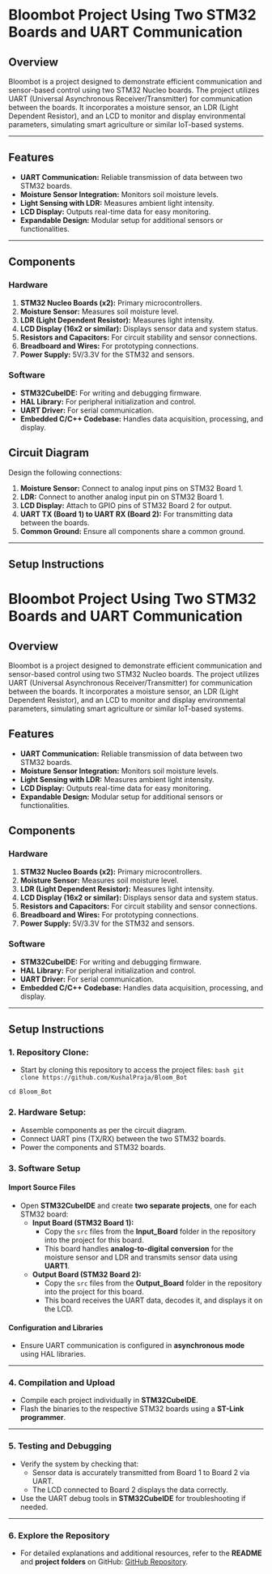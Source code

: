 # Bloombot Project Using Two STM32 Boards and UART Communication

## Overview  
Bloombot is a project designed to demonstrate efficient communication and sensor-based control using two STM32 Nucleo boards. The project utilizes UART (Universal Asynchronous Receiver/Transmitter) for communication between the boards. It incorporates a moisture sensor, an LDR (Light Dependent Resistor), and an LCD to monitor and display environmental parameters, simulating smart agriculture or similar IoT-based systems.

---

## Features  
- **UART Communication:** Reliable transmission of data between two STM32 boards.  
- **Moisture Sensor Integration:** Monitors soil moisture levels.  
- **Light Sensing with LDR:** Measures ambient light intensity.  
- **LCD Display:** Outputs real-time data for easy monitoring.  
- **Expandable Design:** Modular setup for additional sensors or functionalities.  

---

## Components  
### Hardware  
1. **STM32 Nucleo Boards (x2):** Primary microcontrollers.  
2. **Moisture Sensor:** Measures soil moisture level.  
3. **LDR (Light Dependent Resistor):** Measures light intensity.  
4. **LCD Display (16x2 or similar):** Displays sensor data and system status.  
5. **Resistors and Capacitors:** For circuit stability and sensor connections.  
6. **Breadboard and Wires:** For prototyping connections.  
7. **Power Supply:** 5V/3.3V for the STM32 and sensors.  



### Software  
- **STM32CubeIDE:** For writing and debugging firmware.  
- **HAL Library:** For peripheral initialization and control.  
- **UART Driver:** For serial communication.  
- **Embedded C/C++ Codebase:** Handles data acquisition, processing, and display.  



## Circuit Diagram  
Design the following connections:  
1. **Moisture Sensor:** Connect to analog input pins on STM32 Board 1.  
2. **LDR:** Connect to another analog input pin on STM32 Board 1.  
3. **LCD Display:** Attach to GPIO pins of STM32 Board 2 for output.  
4. **UART TX (Board 1) to UART RX (Board 2):** For transmitting data between the boards.  
5. **Common Ground:** Ensure all components share a common ground.

---

## Setup Instructions  

# Bloombot Project Using Two STM32 Boards and UART Communication

## Overview  
Bloombot is a project designed to demonstrate efficient communication and sensor-based control using two STM32 Nucleo boards. The project utilizes UART (Universal Asynchronous Receiver/Transmitter) for communication between the boards. It incorporates a moisture sensor, an LDR (Light Dependent Resistor), and an LCD to monitor and display environmental parameters, simulating smart agriculture or similar IoT-based systems.


## Features  
- **UART Communication:** Reliable transmission of data between two STM32 boards.  
- **Moisture Sensor Integration:** Monitors soil moisture levels.  
- **Light Sensing with LDR:** Measures ambient light intensity.  
- **LCD Display:** Outputs real-time data for easy monitoring.  
- **Expandable Design:** Modular setup for additional sensors or functionalities.  


## Components  
### Hardware  
1. **STM32 Nucleo Boards (x2):** Primary microcontrollers.  
2. **Moisture Sensor:** Measures soil moisture level.  
3. **LDR (Light Dependent Resistor):** Measures light intensity.  
4. **LCD Display (16x2 or similar):** Displays sensor data and system status.  
5. **Resistors and Capacitors:** For circuit stability and sensor connections.  
6. **Breadboard and Wires:** For prototyping connections.  
7. **Power Supply:** 5V/3.3V for the STM32 and sensors.  


### Software  
- **STM32CubeIDE:** For writing and debugging firmware.  
- **HAL Library:** For peripheral initialization and control.  
- **UART Driver:** For serial communication.  
- **Embedded C/C++ Codebase:** Handles data acquisition, processing, and display.  

---

## Setup Instructions  


### 1. Repository Clone:
   - Start by cloning this repository to access the project files:
```bash git clone https://github.com/KushalPraja/Bloom_Bot```

```cd Bloom_Bot```

###  2. Hardware Setup:
   - Assemble components as per the circuit diagram.  
   - Connect UART pins (TX/RX) between the two STM32 boards.  
   - Power the components and STM32 boards.  

### 3. Software Setup  

#### Import Source Files  
- Open **STM32CubeIDE** and create **two separate projects**, one for each STM32 board:  
  - **Input Board (STM32 Board 1):**  
    - Copy the `src` files from the **Input_Board** folder in the repository into the project for this board.  
    - This board handles **analog-to-digital conversion** for the moisture sensor and LDR and transmits sensor data using **UART1**.  
  - **Output Board (STM32 Board 2):**  
    - Copy the `src` files from the **Output_Board** folder in the repository into the project for this board.  
    - This board receives the UART data, decodes it, and displays it on the LCD.  

#### Configuration and Libraries  
- Ensure UART communication is configured in **asynchronous mode** using HAL libraries.  

---

### 4. Compilation and Upload  
- Compile each project individually in **STM32CubeIDE**.  
- Flash the binaries to the respective STM32 boards using a **ST-Link programmer**.  

---

### 5. Testing and Debugging  
- Verify the system by checking that:  
  - Sensor data is accurately transmitted from Board 1 to Board 2 via UART.  
  - The LCD connected to Board 2 displays the data correctly.  
- Use the UART debug tools in **STM32CubeIDE** for troubleshooting if needed.  

---

### 6. Explore the Repository  
- For detailed explanations and additional resources, refer to the **README** and **project folders** on GitHub: [GitHub Repository](https://github.com/KushalPraja/Bloom_Bot).  



